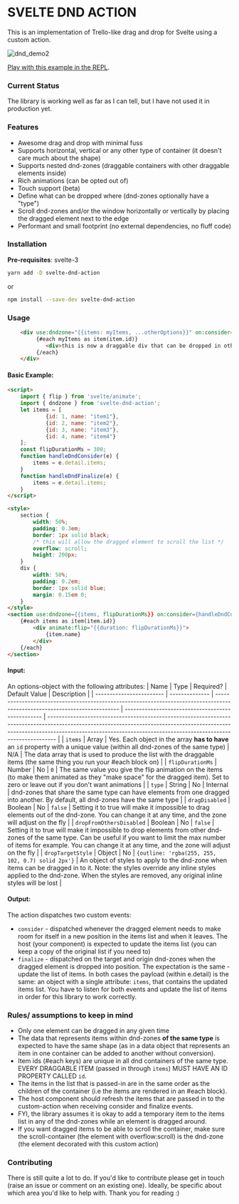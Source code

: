 # SVELTE DND ACTION
This is an implementation of Trello-like drag and drop for Svelte using a custom action.

![dnd_demo2](https://user-images.githubusercontent.com/20507787/81682367-267eb780-9498-11ea-8dbc-5c9582033522.gif)

[Play with this example in the REPL](https://svelte.dev/repl/e2ef044af75c4b16b424b8219fb31fd9?version=3.22.2).

### Current Status
The library is working well as far as I can tell, but I have not used it in production yet. 

### Features
- Awesome drag and drop with minimal fuss 
- Supports horizontal, vertical or any other type of container (it doesn't care much about the shape)
- Supports nested dnd-zones (draggable containers with other draggable elements inside)
- Rich animations (can be opted out of)
- Touch support (beta)
- Define what can be dropped where (dnd-zones optionally have a "type")
- Scroll dnd-zones and/or the window horizontally or vertically by placing the dragged element next to the edge
- Performant and small footprint (no external dependencies, no fluff code)  

### Installation
**Pre-requisites**: svelte-3
```bash
yarn add -D svelte-dnd-action
```
or
```bash
npm install --save-dev svelte-dnd-action
```

### Usage
```html
    <div use:dndzone="{{items: myItems, ...otherOptions}}" on:consider={handler} on:finalize={handler}>
         {#each myItems as item(item.id)}
            <div>this is now a draggable div that can be dropped in other dnd zones</div>
         {/each}   
    </div>
```

#### Basic Example:

```html
<script>
	import { flip } from 'svelte/animate';
	import { dndzone } from 'svelte-dnd-action';
    let items = [
    		{id: 1, name: "item1"},
    		{id: 2, name: "item2"},
    		{id: 3, name: "item3"},
    		{id: 4, name: "item4"}
    ]; 
    const flipDurationMs = 300;
	function handleDndConsider(e) {
		items = e.detail.items;
	}
	function handleDndFinalize(e) {
		items = e.detail.items;
	}
</script>

<style>
	section {
		width: 50%;
		padding: 0.3em;
		border: 1px solid black;
        /* this will allow the dragged element to scroll the list */
		overflow: scroll;
		height: 200px;
	}
	div {
		width: 50%;
		padding: 0.2em;
		border: 1px solid blue;
		margin: 0.15em 0;
	}
</style>
<section use:dndzone={{items, flipDurationMs}} on:consider={handleDndConsider} on:finalize={handleDndFinalize}>
	{#each items as item(item.id)}
		<div animate:flip="{{duration: flipDurationMs}}">
			{item.name}	
		</div>
	{/each}
</section>
```

#### Input:
An options-object with the following attributes:
| Name                     | Type           | Required?                                                                                                                  | Default Value                                     | Description                                                                                                                                                                                                                                   |
| ------------------------ | -------------- | -------------------------------------------------------------------------------------------------------------------------- | ------------------------------------------------- | --------------------------------------------------------------------------------------------------------------------------------------------------------------------------------------------------------------------------------------------- |
| `items`                  | Array<Object>  | Yes. Each object in the array **has to have** an `id` property with a unique value (within all dnd-zones of the same type) | N/A                                                 | The data array that is used to produce the list with the draggable items (the same thing you run your #each block on)                                                                                                                         |
| `flipDurationMs`         | Number         | No                                                                                                                         | `0`                                               | The same value you give the flip animation on the items (to make them animated as they "make space" for the dragged item). Set to zero or leave out if you don't want animations                                                              |
| `type`                   | String         | No                                                                                                                         | Internal                                          | dnd-zones that share the same type can have elements from one dragged into another. By default, all dnd-zones have the same type                                                                                                              |
| `dragDisabled`           | Boolean        | No                                                                                                                         | `false`                                           | Setting it to true will make it impossible to drag elements out of the dnd-zone. You can change it at any time, and the zone will adjust on the fly                                                                                           |
| `dropFromOthersDisabled` | Boolean        | No                                                                                                                         | `false`                                           | Setting it to true will make it impossible to drop elements from other dnd-zones of the same type. Can be useful if you want to limit the max number of items for example. You can change it at any time, and the zone will adjust on the fly |
| `dropTargetStyle`        | Object<String> | No                                                                                                                         | `{outline: 'rgba(255, 255, 102, 0.7) solid 2px'}` | An object of styles to apply to the dnd-zone when items can be dragged in to it. Note: the styles override any inline styles applied to the dnd-zone. When the styles are removed, any original inline styles will be lost                    |


#### Output:
The action dispatches two custom events:
- `consider` - dispatched whenever the dragged element needs to make room for itself in a new position in the items list and when it leaves. The host (your component) is expected to update the items list (you can keep a copy of the original list if you need to)
- `finalize` - dispatched on the target and origin dnd-zones when the dragged element is dropped into position. The expectation is the same - update the list of items.
In both cases the payload (within e.detail) is the same: an object with a single attribute: `items`, that contains the updated items list.
You have to listen for both events and update the list of items in order for this library to work correctly.

### Rules/ assumptions to keep in mind
* Only one element can be dragged in any given time
* The data that represents items within dnd-zones **of the same type** is expected to have the same shape (as in a data object that represents an item in one container can be added to another without conversion).
* Item ids (#each keys) are unique in all dnd containers of the same type. EVERY DRAGGABLE ITEM (passed in through `items`) MUST HAVE AN ID PROPERTY CALLED `id`.
* The items in the list that is passed-in are in the same order as the children of the container (i.e the items are rendered in an #each block).
* The host component should refresh the items that are passed in to the custom-action when receiving consider and finalize events.
* FYI, the library assumes it is okay to add a temporary item to the items list in any of the dnd-zones while an element is dragged around.
* If you want dragged items to be able to scroll the container, make sure the scroll-container (the element with overflow:scroll) is the dnd-zone (the element decorated with this custom action)

### Contributing
There is still quite a lot to do. If you'd like to contribute please get in touch (raise an issue or comment on an existing one).
Ideally, be specific about which area you'd like to help with.
Thank you for reading :)